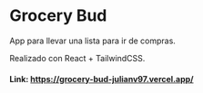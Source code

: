 # Grocery Bud

App para llevar una lista para ir de compras.

Realizado con React + TailwindCSS.

#### Link: https://grocery-bud-julianv97.vercel.app/
